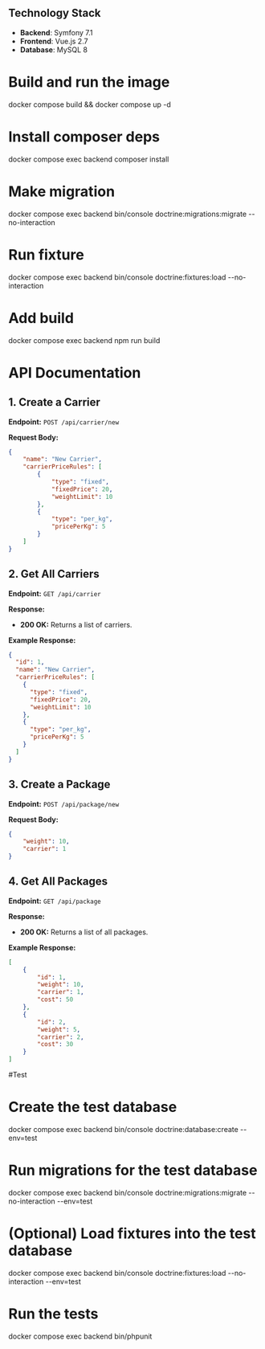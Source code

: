
## Technology Stack

- **Backend**: Symfony 7.1
- **Frontend**: Vue.js 2.7
- **Database**: MySQL 8

# Build and run the image
docker compose build && docker compose up -d

# Install composer deps
docker compose exec backend composer install 

# Make migration
docker compose exec backend bin/console doctrine:migrations:migrate --no-interaction

# Run fixture
docker compose exec backend bin/console doctrine:fixtures:load --no-interaction

# Add build
docker compose exec backend npm run build

# API Documentation

## 1. Create a Carrier

**Endpoint:** `POST /api/carrier/new`

**Request Body:**
```json
{
    "name": "New Carrier",
    "carrierPriceRules": [
        {
            "type": "fixed",
            "fixedPrice": 20,
            "weightLimit": 10
        },
        {
            "type": "per_kg",
            "pricePerKg": 5
        }
    ]
}
```

## 2. Get All Carriers

**Endpoint:** `GET /api/carrier`

**Response:**
- **200 OK:** Returns a list of carriers.

**Example Response:**
```json
{
  "id": 1,
  "name": "New Carrier",
  "carrierPriceRules": [
    {
      "type": "fixed",
      "fixedPrice": 20,
      "weightLimit": 10
    },
    {
      "type": "per_kg",
      "pricePerKg": 5
    }
  ]
}
```
## 3. Create a Package

**Endpoint:** `POST /api/package/new`

**Request Body:**
```json
{
    "weight": 10,
    "carrier": 1
}
```

## 4. Get All Packages

**Endpoint:** `GET /api/package`

**Response:**
- **200 OK:** Returns a list of all packages.

**Example Response:**
```json
[
    {
        "id": 1,
        "weight": 10,
        "carrier": 1,
        "cost": 50
    },
    {
        "id": 2,
        "weight": 5,
        "carrier": 2,
        "cost": 30
    }
]
```
#Test
# Create the test database
docker compose exec backend  bin/console doctrine:database:create --env=test

# Run migrations for the test database
docker compose exec backend  bin/console doctrine:migrations:migrate --no-interaction --env=test

# (Optional) Load fixtures into the test database
docker compose exec backend  bin/console doctrine:fixtures:load --no-interaction --env=test

# Run the tests
docker compose exec backend  bin/phpunit

